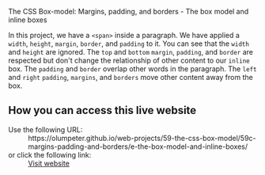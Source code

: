 The CSS Box-model: Margins, padding, and borders - The box model and inline boxes

In this project, we have a <code>&lt;span&gt;</code> inside a paragraph. We have applied a <code>width</code>, <code>height</code>, <code>margin</code>, <code>border</code>, and <code>padding</code> to it. You can see that the <code>width</code> and <code>height</code> are ignored. The <code>top</code> and <code>bottom</code> <code>margin</code>, <code>padding</code>, and <code>border</code> are respected but don't change the relationship of other content to our <code>inline</code> box. The <code>padding</code> and <code>border</code> overlap other words in the paragraph. The <code>left</code> and <code>right</code> <code>padding</code>, <code>margins</code>, and <code>borders</code> move other content away from the box.

## How you can access this live website

<dl>
  Use the following URL:
  <dd>
    https://olumpeter.github.io/web-projects/59-the-css-box-model/59c-margins-padding-and-borders/e-the-box-model-and-inline-boxes/
  </dd>
  or click the following link:
  <dd>
    <a href="https://olumpeter.github.io/web-projects/59-the-css-box-model/59c-margins-padding-and-borders/e-the-box-model-and-inline-boxes/">Visit website</a>
  </dd>
</dl>
